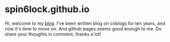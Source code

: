 # spin6lock.github.io

Hi, welcome to my [blog](https://spin6lock.github.io). I've been written blog on cnblogs for ten years, and now it's time to move on. And github pages seems good enough to me. Do share your thoughts in comment, thanks a lot!
